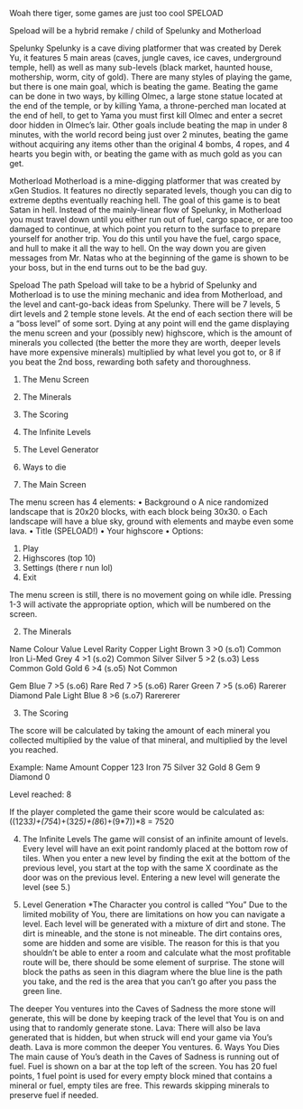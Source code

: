 Woah there tiger, some games are just too cool
SPELOAD

Speload will be a hybrid remake / child of Spelunky and Motherload

Spelunky
Spelunky is a cave diving platformer that was created by Derek Yu, it features 5 main areas (caves, jungle caves, ice caves, underground temple, hell) as well as many sub-levels (black market, haunted house, mothership, worm, city of gold). There are many styles of playing the game, but there is one main goal, which is beating the game. Beating the game can be done in two ways, by killing Olmec, a large stone statue located at the end of the temple, or by killing Yama, a throne-perched man located at the end of hell, to get to Yama you must first kill Olmec and enter a secret door hidden in Olmec’s lair. Other goals include beating the map in under 8 minutes, with the world record being just over 2 minutes, beating the game without acquiring any items other than the original 4 bombs, 4 ropes, and 4 hearts you begin with, or beating the game with as much gold as you can get.
      

      

Motherload
Motherload is a mine-digging platformer that was created by xGen Studios. It features no directly separated levels, though you can dig to extreme depths eventually reaching hell. The goal of this game is to beat Satan in hell. Instead of the mainly-linear flow of Spelunky, in Motherload you must travel down until you either run out of fuel, cargo space, or are too damaged to continue, at which point you return to the surface to prepare yourself for another trip. You do this until you have the fuel, cargo space, and hull to make it all the way to hell. On the way down you are given messages from Mr. Natas who at the beginning of the game is shown to be your boss, but in the end turns out to be the bad guy. 
      

Speload
The path Speload will take to be a hybrid of Spelunky and Motherload is to use the mining mechanic and idea from Motherload, and the level and cant-go-back ideas from Spelunky. There will be 7 levels, 5 dirt levels and 2 temple stone levels. At the end of each section there will be a “boss level” of some sort. Dying at any point will end the game displaying the menu screen and your (possibly new) highscore, which is the amount of minerals you collected (the better the more they are worth, deeper levels have more expensive minerals) multiplied by what level you got to, or 8 if you beat the 2nd boss, rewarding both safety and thoroughness.

1.	The Menu Screen
2.	The Minerals
3.	The Scoring
4.	The Infinite Levels
5.	The Level Generator
6.	Ways to die

1.	The Main Screen

The menu screen has 4 elements:
•	Background 
o	A nice randomized landscape that is 20x20 blocks, with each block being 30x30. 
o	Each landscape will have a blue sky, ground with elements and maybe even some lava.
•	Title (SPELOAD!)
•	Your highscore
•	Options:
1.	Play
2.	Highscores (top 10)
3.	Settings (there r nun lol)
4.	Exit

The menu screen is still, there is no movement going on while idle. Pressing 1-3 will activate the appropriate option, which will be numbered on the screen. 




2.	The Minerals

Name	Colour	Value	Level	Rarity
Copper	Light Brown	3	>0 (s.o1)	Common
Iron	Li-Med Grey	4	>1 (s.o2)	Common
Silver	Silver	5	>2 (s.o3)	Less Common
Gold	Gold	6	>4 (s.o5)	Not Common

Gem	Blue	7	>5 (s.o6)	Rare
	Red	7	>5 (s.o6)	Rarer
	Green	7	>5 (s.o6)	Rarerer
Diamond	Pale Light Blue	8	>6 (s.o7)	Rarererer
	


3.	The Scoring

The score will be calculated by taking the amount of each mineral you collected multiplied by the value of that mineral, and multiplied by the level you reached.

Example:
Name	Amount
Copper	123
Iron	75
Silver	32
Gold	8
Gem	9
Diamond	0

Level reached: 8

If the player completed the game their score would be calculated as:
((123*3)+(75*4)+(32*5)+(8*6)+(9*7))*8 = 7520

4.	The Infinite Levels
The game will consist of an infinite amount of levels. Every level will have an exit point randomly placed at the bottom row of tiles. When you enter a new level by finding the exit at the bottom of the previous level, you start at the top with the same X coordinate as the door was on the previous level. Entering a new level will generate the level (see 5.) 

5.	Level Generation
*The Character you control is called “You”
Due to the limited mobility of You, there are limitations on how you can navigate a level. Each level will be generated with a mixture of dirt and stone. The dirt is mineable, and the stone is not mineable. The dirt contains ores, some are hidden and some are visible. The reason for this is that you shouldn’t be able to enter a room and calculate what the most profitable route will be, there should be some element of surprise. The stone will block the paths as seen in this diagram where the blue line is the path you take, and the red is the area that you can’t go after you pass the green line.
 
The deeper You ventures into the Caves of Sadness the more stone will generate, this will be done by keeping track of the level that You is on and using that to randomly generate stone. Lava: There will also be lava generated that is hidden, but when struck will end your game via You’s death.  Lava is more common the deeper You ventures.
6.	Ways You Dies
The main cause of You’s death in the Caves of Sadness is running out of fuel. Fuel is shown on a bar at the top left of the screen. You has 20 fuel points, 1 fuel point is used for every empty block mined that contains a mineral or fuel, empty tiles are free. This rewards skipping minerals to preserve fuel if needed.

